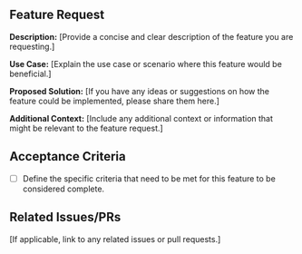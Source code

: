 ## Feature Request

**Description:**
[Provide a concise and clear description of the feature you are requesting.]

**Use Case:**
[Explain the use case or scenario where this feature would be beneficial.]

**Proposed Solution:**
[If you have any ideas or suggestions on how the feature could be implemented, please share them here.]

**Additional Context:**
[Include any additional context or information that might be relevant to the feature request.]

## Acceptance Criteria

- [ ] Define the specific criteria that need to be met for this feature to be considered complete.

## Related Issues/PRs
[If applicable, link to any related issues or pull requests.]
